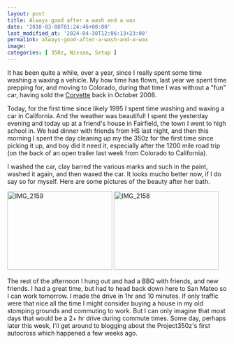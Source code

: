 ```yaml
---
layout: post
title: Always good after a wash and a wax
date: '2010-03-08T01:24:46+00:00'
last_modified_at: '2024-04-30T12:06:13+23:00'
permalink: always-good-after-a-wash-and-a-wax
image:
categories: [ 350z, Nissan, Setup ]
---
```

It has been quite a while, over a year, since I really spent some time washing a waxing a vehicle. My how time has flown, last year we spent time prepping for, and moving to Colorado, during that time I was without a "fun" car, having sold the [Corvette](https://www.corvettez06.org) back in October 2008.

Today, for the first time since likely 1995 I spent time washing and waxing a car in California. And the weather was beautiful! I spent the yesterday evening and today up at a friend's house in Fairfield, the town I went to high school in. We had dinner with friends from HS last night, and then this morning I spent the day cleaning up my the 350z for the first time since picking it up, and boy did it need it, especially after the 1200 mile road trip (on the back of an open trailer last week from Colorado to California).

I washed the car, clay barred the various marks and such in the paint, washed it again, and then waxed the car. It looks mucho better now, if I do say so for myself. Here are some pictures of the beauty after her bath.

<a href="http://www.flickr.com/photos/chammond/4416388858/"><img alt="IMG_2159" src="http://farm3.static.flickr.com/2715/4416388858_f5a350d3ec_m.jpg" width="240" height="180" style="border-width: 0px; border-style: solid;" /></a> <a href="http://www.flickr.com/photos/chammond/4416379820/"><img alt="IMG_2158" src="http://farm3.static.flickr.com/2725/4416379820_e0b8e238f7_m.jpg" width="240" height="180" style="border-width: 0px; border-style: solid;" /></a>

The rest of the afternoon I hung out and had a BBQ with friends, and new friends. I had a great time, but had to head back down here to San Mateo so I can work tomorrow. I made the drive in 1hr and 10 minutes. If only traffic were that nice all the time I might consider buying a house in my old stomping grounds and commuting to work. But I can only imagine that most days that would be a 2+ hr drive during commute times. Some day, perhaps later this week, I'll get around to blogging about the Project350z's first autocross which happened a few weeks ago.


